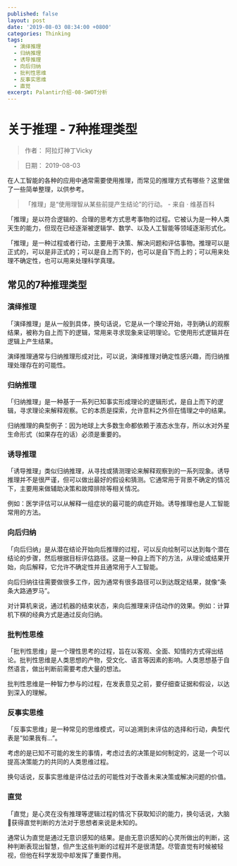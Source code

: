 ```yaml
---
published: false
layout: post
date: '2019-08-03 08:34:00 +0800'
categories: Thinking
tags:
  - 演绎推理
  - 归纳推理
  - 诱导推理
  - 向后归纳
  - 批判性思维
  - 反事实思维
  - 直觉
excerpt: Palantir介绍-08-SWOT分析
---
```

# 关于推理 - 7种推理类型

> 作者： 阿拉灯神丁Vicky

> 日期： 2019-08-03


在人工智能的各种的应用中通常需要使用推理，而常见的推理方式有哪些？这里做了一些简单整理，以供参考。

> 「推理」是“使用理智从某些前提产生结论”的行动。    - 来自 · 维基百科

「推理」是以符合逻辑的、合理的思考方式思考事物的过程。它被认为是一种人类天生的能力，但现在已经逐渐被逻辑学、数学、以及人工智能等领域逐渐形式化。

「推理」是一种过程或者行动，主要用于决策、解决问题和评估事物。推理可以是正式的，可以是非正式的；可以是自上而下的，也可以是自下而上的；可以用来处理不确定性，也可以用来处理科学真理。

## 常见的7种推理类型

### 演绎推理

「演绎推理」是从一般到具体，换句话说，它是从一个理论开始，寻到确认的观察结果，被称为自上而下的逻辑，常用来寻求现象来证明理论。它使用形式逻辑并在逻辑上产生结果。

演绎推理通常与归纳推理形成对比，可以说，演绎推理对确定性感兴趣，而归纳推理处理存在的可能性。

### 归纳推理

「归纳推理」是一种基于一系列已知事实形成理论的逻辑形式，是自上而下的逻辑，寻求理论来解释观察。它的本质是探索，允许意料之外但在情理之中的结果。

归纳推理的典型例子：因为地球上大多数生命都依赖于液态水生存，所以水对外星生命形式（如果存在的话）必须是重要的。

### 诱导推理

「诱导推理」类似归纳推理，从寻找或猜测理论来解释观察到的一系列现象。诱导推理并不是很严谨，但可以做出最好的假设和猜测。它通常用于背景不确定的情况下，主要用来做辅助决策和故障排除等相关情况。

例如：医学评估可以从解释一组症状的最可能的病症开始。诱导推理也是人工智能常用的方法。

### 向后归纳

「向后归纳」是从潜在结论开始向后推理的过程，可以反向绘制可以达到每个潜在结论的步骤，然后根据目标评估路径。这是一种自上而下的方法，从理论或结果开始，向后解释，它允许不确定性并且通常用于人工智能。

向后归纳往往需要做很多工作，因为通常有很多路径可以到达既定结果，就像“条条大路通罗马”。

对计算机来说，通过机器的结束状态，来向后推理来评估动作的效果。例如：计算机下棋的经典方式是通过反向归纳。

### 批判性思维

「批判性思维」是一个理性思考的过程，旨在以客观、全面、知情的方式得出结论。批判性思维是人类思想的产物，受文化、语言等因素的影响。人类思想基于自然语言，做出判断前需要考虑大量的想法。

批判性思维是一种智力参与的过程，在发表意见之前，要仔细查证据和假设，以达到深入的理解。

### 反事实思维

「反事实思维」是一种常见的思维模式，可以追溯到未评估的选择和行动，典型代表是“如果我有...”。

考虑的是已知不可能的发生的事情，考虑过去的决策是如何制定的，这是一个可以提高决策能力的共同的人类思维过程。

换句话说，反事实思维是评估过去的可能性对于改善未来决策或解决问题的价值。

### 直觉

「直觉」是心灵在没有推理等逻辑过程的情况下获取知识的能力，换句话说，大脑🧠获得直觉判断的方法对于思想者来说是未知的。

通常认为直觉是通过无意识感知的结果。是由无意识感知的心灵所做出的判断，这种判断表现出智慧，但产生这些判断的过程并不是很清楚。尽管直觉有时候被轻视，但他在科学发现中却发挥了重要作用。


